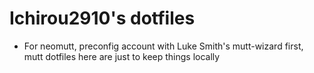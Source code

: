 # Ichirou2910's dotfiles

- For neomutt, preconfig account with Luke Smith's mutt-wizard first, mutt
  dotfiles here are just to keep things locally
